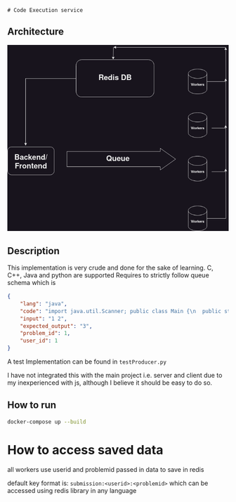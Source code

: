     # Code Execution service

## Architecture
![img.png](img.png)

## Description

This implementation is very crude and done for the sake of learning.
C, C++, Java and python are supported
Requires to strictly follow queue schema which is

```json
{
    "lang": "java",
    "code": "import java.util.Scanner; public class Main {\n  public static void main(String[] args) {\n int a,b; Scanner sc = new Scanner(System.in); a = sc.nextInt(); b = sc.nextInt(); System.out.println(a+b); }\n}",
    "input": "1 2",
    "expected_output": "3",
    "problem_id": 1,
    "user_id": 1
}
```

A test Implementation can be found in `testProducer.py`

I have not integrated this with the main project i.e. server and client due to my inexperienced with js, although I believe it should be easy to do so.

## How to run
        
```bash
docker-compose up --build
```

# How to access saved data

all workers use userid and problemid passed in data to save in redis

default key format is: `submission:<userid>:<problemid>` which can be accessed using redis library in any language


